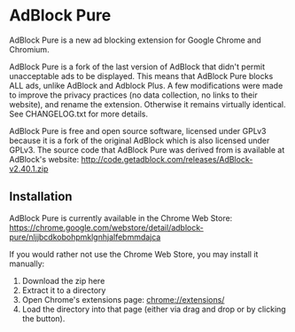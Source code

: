 # AdBlock Pure

AdBlock Pure is a new ad blocking extension for Google Chrome and Chromium.

AdBlock Pure is a fork of the last version of AdBlock that didn't permit unacceptable ads to be displayed. This means that AdBlock Pure blocks ALL ads, unlike AdBlock and Adblock Plus. A few modifications were made to improve the privacy practices (no data collection, no links to their website), and rename the extension. Otherwise it remains virtually identical. See CHANGELOG.txt for more details.

AdBlock Pure is free and open source software, licensed under GPLv3 because it is a fork of the original AdBlock which is also licensed under GPLv3. The source code that AdBlock Pure was derived from is available at AdBlock's website: http://code.getadblock.com/releases/AdBlock-v2.40.1.zip

## Installation

AdBlock Pure is currently available in the Chrome Web Store: https://chrome.google.com/webstore/detail/adblock-pure/nljjbcdkobohpmklgnhjalfebmmdajca

If you would rather not use the Chrome Web Store, you may install it manually:
1. Download the zip here
2. Extract it to a directory
3. Open Chrome's extensions page: [chrome://extensions/](chrome://extensions/)
4. Load the directory into that page (either via drag and drop or by clicking the button).
